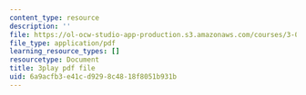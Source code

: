 ```yaml
---
content_type: resource
description: ''
file: https://ol-ocw-studio-app-production.s3.amazonaws.com/courses/3-091sc-introduction-to-solid-state-chemistry-fall-2010/6a9acfb3e41cd9298c4818f8051b931b_FfBc3M5EaeU.pdf
file_type: application/pdf
learning_resource_types: []
resourcetype: Document
title: 3play pdf file
uid: 6a9acfb3-e41c-d929-8c48-18f8051b931b
---
```

